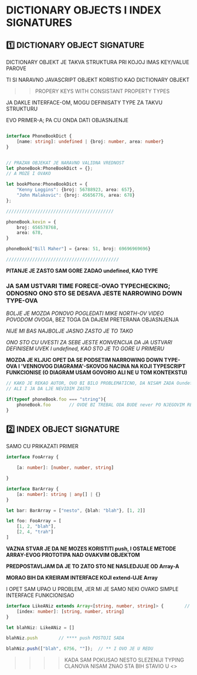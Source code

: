 # DICTIONARY OBJECTS I INDEX SIGNATURES

## :one: DICTIONARY OBJECT SIGNATURE

DICTIONARY OBJEKT JE TAKVA STRUKTURA PRI KOJOJ IMAS KEY/VALUE PAROVE

TI SI NARAVNO JAVASCRIPT OBJEKT KORISTIO KAO DICTIONARY OBJEKT

>> PROPERY KEYS WITH CONSISTANT PROPERTY TYPES

JA DAKLE INTERFACE-OM, MOGU DEFINISATY TYPE ZA TAKVU STRUKTURU

EVO PRIMER-A; PA CU ONDA DATI OBJASNJENJE

```typescript

interface PhoneBookDict {
    [name: string]: undefined | {broj: number, area: number}
}


// PRAZAN OBJEKAT JE NARAVNO VALIDNA VREDNOST
let phoneBook:PhoneBookDict = {};
// A MOZE I OVAKO

let bookPhone:PhoneBookDict = {
    "Kenny Loggins": {broj: 56788923, area: 657},
    "John Malakovic": {broj: 45656776, area: 678}
};

/////////////////////////////////////////

phoneBook.kevin = {
    broj: 656578768,
    area: 678,
}

phoneBook["Bill Maher"] = {area: 51, broj: 69696969696}

///////////////////////////////////////////

```

**PITANJE JE ZASTO SAM GORE ZADAO undefined, KAO TYPE**

### JA SAM USTVARI TIME FORECE-OVAO TYPECHECKING; ODNOSNO ONO STO SE DESAVA JESTE NARROWING DOWN TYPE-OVA

*BOLJE JE MOZDA PONOVO POGLEDATI MIKE NORTH-OV VIDEO POVODOM OVOGA*, BEZ TOGA DA DAJEM PRETERANA OBJASNJENJA

*NIJE MI BAS NAJBOLJE JASNO ZASTO JE TO TAKO*

*ONO STO CU UVESTI ZA SEBE JESTE KONVENCIJA DA JA USTVARI DEFINISEM UVEK I undefined, KAO STO JE TO GORE U PRIMERU*

**MOZDA JE KLJUC OPET DA SE PODSETIM NARROWING DOWN TYPE-OVA I 'VENNOVOG DIAGRAMA'-SKOVOG NACINA NA KOJI TYPESCRIPT FUNKCIONISE (O DIAGRAM USAM GOVORIO ALI NE U TOM KONTEKSTU)**

```typescript
// KAKO JE REKAO AUTOR, OVO BI BILO PROBLEMATICNO, DA NISAM ZADA Oundefined U GORNJEM PRIMERU
// ALI I JA DA LJE NEVIDIM ZASTO

if(typeof phoneBook.foo === "string"){
    phoneBook.foo       // OVDE BI TREBAL ODA BUDE never PO NJEGOVIM RECIMA
}

```

## :two: INDEX OBJECT SIGNATURE

SAMO CU PRIKAZATI PRIMER

```typescript
interface FooArray {

    [a: number]: [number, number, string]

}

interface BarArray {
    [a: number]: string | any[] | {}
}

let bar: BarArray = ["nesto", {blah: "blah"}, [1, 2]]

let foo: FooArray = [
    [1, 2, "blah"],
    [2, 4, "trah"]
]
```

**VAZNA STVAR JE DA NE MOZES KORISTITI push, I OSTALE METODE ARRAY-EVOG PROTOTIPA NAD OVAKVIM OBJEKTOM**

**PREDPOSTAVLJAM DA JE TO ZATO STO NE NASLEDJUJE OD Array-A**

**MORAO BIH DA KREIRAM INTERFACE KOJI extend-UJE Array**

I OPET SAM UPAO U PROBLEM, JER MI JE SAMO NEKI OVAKO SIMPLE INTERFACE FUNKCIONISAO

```typescript
interface LikeANiz extends Array<[string, number, string]> {        // ZADA OSA TYPE IZMEDJU <>
    [index: number]: [string, number, string]
}

let blahNiz: LikeANiz = []

blahNiz.push        // **** push POSTOJI SADA

blahNiz.push(["blah", 6756, ""]);  // ** I OVO JE U REDU
```

>>>> KADA SAM POKUSAO NESTO SLEZENIJI TYPING CLANOVA NISAM ZNAO STA BIH STAVIO U        <>
